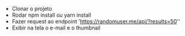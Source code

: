 - Clonar o projeto
- Rodar npm install ou yarn install
- Fazer request ao endpoint 'https://randomuser.me/api/?results=50''
- Exibir na tela o e-mail e o thumbnail